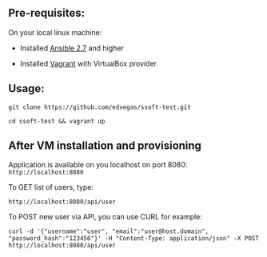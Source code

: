 ## Pre-requisites:

On your local linux machine:

* Installed [Ansible 2.7](https://docs.ansible.com/ansible/latest/installation_guide/intro_installation.html) and higher

* Installed [Vagrant](https://www.vagrantup.com/downloads.html) with VirtualBox provider

## Usage:

```git clone https://github.com/edvegas/ssoft-test.git```

```cd ssoft-test && vagrant up```

## After VM installation and provisioning

Application is available on you localhost on port 8080:
```http://localhost:8080```

To GET list of users, type:

```http://localhost:8080/api/user```

To POST new user via API, you can use CURL for example:

```curl -d '{"username":"user", "email":"user@host.domain", "password_hash":"123456"}' -H "Content-Type: application/json" -X POST http://localhost:8080/api/user```
